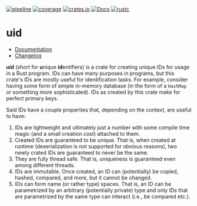 [![pipeline](https://gitlab.com/d-e-s-o/uid/badges/master/pipeline.svg)](https://gitlab.com/d-e-s-o/uid/commits/master)
[![coverage](https://gitlab.com/d-e-s-o/uid/badges/master/coverage.svg)](https://gitlab.com/d-e-s-o/uid/-/jobs/artifacts/master/file/kcov/kcov-merged/index.html?job=coverage:kcov)
[![crates.io](https://img.shields.io/crates/v/uid.svg)](https://crates.io/crates/uid)
[![Docs](https://docs.rs/uid/badge.svg)](https://docs.rs/uid)
[![rustc](https://img.shields.io/badge/rustc-1.34+-blue.svg)](https://blog.rust-lang.org/2019/04/11/Rust-1.34.0.html)

uid
===

- [Documentation][docs-rs]
- [Changelog](CHANGELOG.md)

**uid** (short for **u**nique **id**entifiers) is a crate for creating
unique IDs for usage in a Rust program. IDs can have many purposes in
programs, but this crate's IDs are mostly useful for identification
tasks. For example, consider having some form of simple in-memory
database (in the form of a `HashMap` or something more sophisticated).
IDs as created by this crate make for perfect primary keys.

Said IDs have a couple properties that, depending on the context, are
useful to have:
1) IDs are lightweight and ultimately just a number with some compile
   time magic (and a small creation cost) attached to them.
2) Created IDs are guaranteed to be unique. That is, when created at
   runtime (deserialization is not supported for obvious reasons), two
   newly crated IDs are guaranteed to never be the same.
3) They are fully thread safe. That is, uniqueness is guaranteed even
   among different threads.
4) IDs are immutable. Once created, an ID can (potentially) be copied,
   hashed, compared, and more, but it cannot be changed.
5) IDs can form name (or rather type) spaces. That is, an ID can be
   parametrized by an arbitrary (potentially private) type and only IDs
   that are parametrized by the same type can interact (i.e., be
   compared etc.).


[docs-rs]: https://docs.rs/crate/uid
